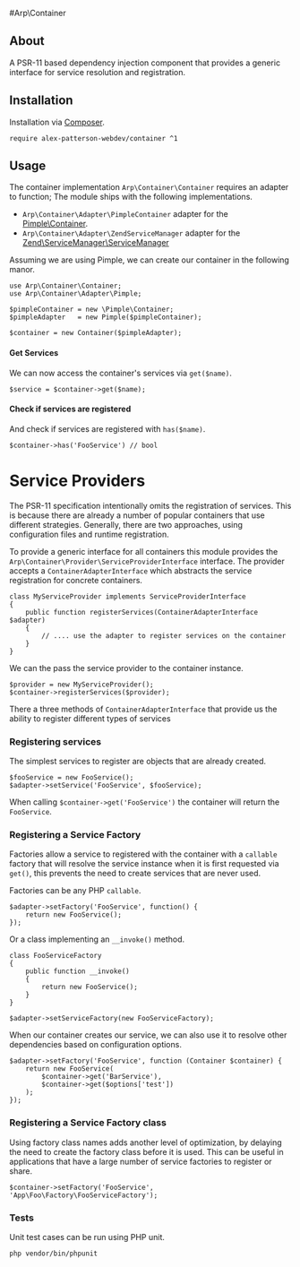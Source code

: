 #Arp\Container

## About

A PSR-11 based dependency injection component that provides a generic interface for service resolution and registration.

## Installation

Installation via [Composer](https://getcomposer.org).

    require alex-patterson-webdev/container ^1
    
## Usage

The container implementation `Arp\Container\Container` requires an adapter to function; The module ships with the following implementations.

- `Arp\Container\Adapter\PimpleContainer` adapter for the [Pimple\Container](https://pimple.symfony.com/).
- `Arp\Container\Adapter\ZendServiceManager` adapter for the [Zend\ServiceManager\ServiceManager](https://github.com/zendframework/zend-servicemanager/)

Assuming we are using Pimple, we can create our container in the following manor.
    
    use Arp\Container\Container;
    use Arp\Container\Adapter\Pimple;
    
    $pimpleContainer = new \Pimple\Container;
    $pimpleAdapter   = new Pimple($pimpleContainer);
    
    $container = new Container($pimpleAdapter);
   
#### Get Services   
   
We can now access the container's services via `get($name)`.

    $service = $container->get($name);

#### Check if services are registered

And check if services are registered with `has($name)`.

    $container->has('FooService') // bool
    
# Service Providers

The PSR-11 specification intentionally omits the registration of services. This is because there are already a number of popular containers
that use different strategies. Generally, there are two approaches, using configuration files and runtime registration.  

To provide a generic interface for all containers this module provides the `Arp\Container\Provider\ServiceProviderInterface` interface.
The provider accepts a `ContainerAdapterInterface` which abstracts the service registration for concrete containers. 

    class MyServiceProvider implements ServiceProviderInterface
    {
        public function registerServices(ContainerAdapterInterface $adapter)
        {
            // .... use the adapter to register services on the container
        }
    }
    
We can the pass the service provider to the container instance.

    $provider = new MyServiceProvider();
    $container->registerServices($provider);   

There a three methods of `ContainerAdapterInterface` that provide us the ability to register different types of services

### Registering services

The simplest services to register are objects that are already created.

    $fooService = new FooService();
    $adapter->setService('FooService', $fooService);

When calling `$container->get('FooService')` the container will return the `FooService`.    

### Registering a Service Factory

Factories allow a service to registered with the container with a `callable` factory that will resolve the service 
instance when it is first requested via `get()`, this prevents the need to create services that are never used.

Factories can be any PHP `callable`.

    $adapter->setFactory('FooService', function() {
        return new FooService();
    });
    
Or a class implementing an `__invoke()` method.    
    
    class FooServiceFactory
    {
        public function __invoke()
        {
            return new FooService();
        }
    }
    
    $adapter->setServiceFactory(new FooServiceFactory);
   
When our container creates our service, we can also use it to resolve other dependencies based on configuration options.       
   
    $adapter->setFactory('FooService', function (Container $container) {
        return new FooService(
            $container->get('BarService'),
            $container->get($options['test'])
        );
    });
    
### Registering a Service Factory class        
        
Using factory class names adds another level of optimization, by delaying the need to create the factory class before it is used. 
This can be useful in applications that have a large number of service factories to register or share.

    $container->setFactory('FooService', 'App\Foo\Factory\FooServiceFactory');
        
### Tests

Unit test cases can be run using PHP unit.

    php vendor/bin/phpunit   
    